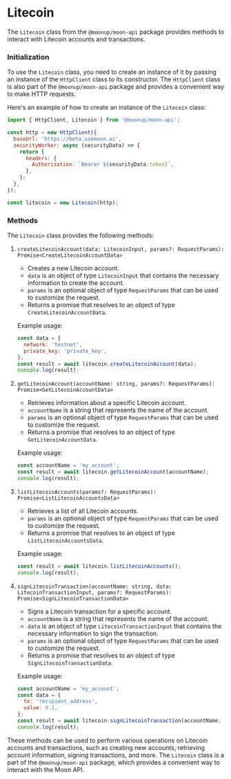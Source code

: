 # Litecoin

The `Litecoin` class from the `@moonup/moon-api` package provides methods to interact with Litecoin accounts and transactions.

### Initialization

To use the `Litecoin` class, you need to create an instance of it by passing an instance of the `HttpClient` class to its constructor. The `HttpClient` class is also part of the `@moonup/moon-api` package and provides a convenient way to make HTTP requests.

Here's an example of how to create an instance of the `Litecoin` class:

```javascript
import { HttpClient, Litecoin } from '@moonup/moon-api';

const http = new HttpClient({
  baseUrl: 'https://beta.usemoon.ai',
  securityWorker: async (securityData) => {
    return {
      headers: {
        Authorization: `Bearer ${securityData.token}`,
      },
    };
  },
});

const litecoin = new Litecoin(http);
```

### Methods

The `Litecoin` class provides the following methods:

1.  `createLitecoinAccount(data: LitecoinInput, params?: RequestParams): Promise<CreateLitecoinAccountData>`

    * Creates a new Litecoin account.
    * `data` is an object of type `LitecoinInput` that contains the necessary information to create the account.
    * `params` is an optional object of type `RequestParams` that can be used to customize the request.
    * Returns a promise that resolves to an object of type `CreateLitecoinAccountData`.

    Example usage:

    ```javascript
    const data = {
      network: 'testnet',
      private_key: 'private_key',
    };
    const result = await litecoin.createLitecoinAccount(data);
    console.log(result);
    ```
2.  `getLitecoinAccount(accountName: string, params?: RequestParams): Promise<GetLitecoinAccountData>`

    * Retrieves information about a specific Litecoin account.
    * `accountName` is a string that represents the name of the account.
    * `params` is an optional object of type `RequestParams` that can be used to customize the request.
    * Returns a promise that resolves to an object of type `GetLitecoinAccountData`.

    Example usage:

    ```javascript
    const accountName = 'my_account';
    const result = await litecoin.getLitecoinAccount(accountName);
    console.log(result);
    ```
3.  `listLitecoinAccounts(params?: RequestParams): Promise<ListLitecoinAccountsData>`

    * Retrieves a list of all Litecoin accounts.
    * `params` is an optional object of type `RequestParams` that can be used to customize the request.
    * Returns a promise that resolves to an object of type `ListLitecoinAccountsData`.

    Example usage:

    ```javascript
    const result = await litecoin.listLitecoinAccounts();
    console.log(result);
    ```
4.  `signLitecoinTransaction(accountName: string, data: LitecoinTransactionInput, params?: RequestParams): Promise<SignLitecoinTransactionData>`

    * Signs a Litecoin transaction for a specific account.
    * `accountName` is a string that represents the name of the account.
    * `data` is an object of type `LitecoinTransactionInput` that contains the necessary information to sign the transaction.
    * `params` is an optional object of type `RequestParams` that can be used to customize the request.
    * Returns a promise that resolves to an object of type `SignLitecoinTransactionData`.

    Example usage:

    ```javascript
    const accountName = 'my_account';
    const data = {
      to: 'recipient_address',
      value: 0.1,
    };
    const result = await litecoin.signLitecoinTransaction(accountName, data);
    console.log(result);
    ```

These methods can be used to perform various operations on Litecoin accounts and transactions, such as creating new accounts, retrieving account information, signing transactions, and more. The `Litecoin` class is a part of the `@moonup/moon-api` package, which provides a convenient way to interact with the Moon API.
